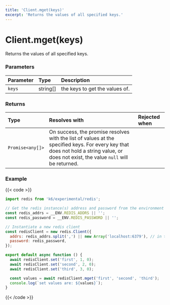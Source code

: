 ```yaml
---
title: 'Client.mget(keys)'
excerpt: 'Returns the values of all specified keys.'
---
```


# Client.mget(keys)

Returns the values of all specified keys.

### Parameters

| Parameter | Type     | Description                    |
| :-------- | :------- | :----------------------------- |
| `keys`    | string[] | the keys to get the values of. |

### Returns

| Type             | Resolves with                                                                                                                                                                          | Rejected when |
| :--------------- | :------------------------------------------------------------------------------------------------------------------------------------------------------------------------------------- | :------------ |
| `Promise<any[]>` | On success, the promise resolves with the list of values at the specified keys. For every key that does not hold a string value, or does not exist, the value `null` will be returned. |               |

### Example

{{< code >}}

```javascript
import redis from 'k6/experimental/redis';

// Get the redis instance(s) address and password from the environment
const redis_addrs = __ENV.REDIS_ADDRS || '';
const redis_password = __ENV.REDIS_PASSWORD || '';

// Instantiate a new redis client
const redisClient = new redis.Client({
  addrs: redis_addrs.split(',') || new Array('localhost:6379'), // in the form of 'host:port', separated by commas
  password: redis_password,
});

export default async function () {
  await redisClient.set('first', 1, 0);
  await redisClient.set('second', 2, 0);
  await redisClient.set('third', 3, 0);

  const values = await redisClient.mget('first', 'second', 'third');
  console.log(`set values are: ${values}`);
}
```

{{< /code >}}
